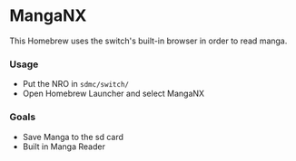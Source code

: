 # MangaNX
This Homebrew uses the switch's built-in browser in order to read manga.


### Usage 
* Put the NRO in `sdmc/switch/`
* Open Homebrew Launcher and select MangaNX



### Goals
* Save Manga to the sd card 
* Built in Manga Reader 
